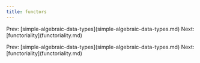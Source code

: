 ```yaml
---
title: functors
---
```


Prev:
\[simple-algebraic-data-types](simple-algebraic-data-types.md)
Next: \[functoriality](functoriality.md)

Prev:
\[simple-algebraic-data-types](simple-algebraic-data-types.md)
Next: \[functoriality](functoriality.md)
